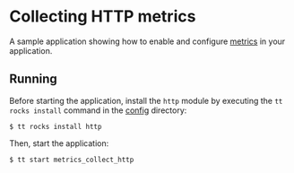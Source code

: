 # Collecting HTTP metrics

A sample application showing how to enable and configure [metrics](https://www.tarantool.io/doc/latest/book/monitoring/) in your application.

## Running

Before starting the application, install the `http` module by executing the `tt rocks install` command in the [config](../../../config) directory:

```shell
$ tt rocks install http
```

Then, start the application:

```shell
$ tt start metrics_collect_http
```
